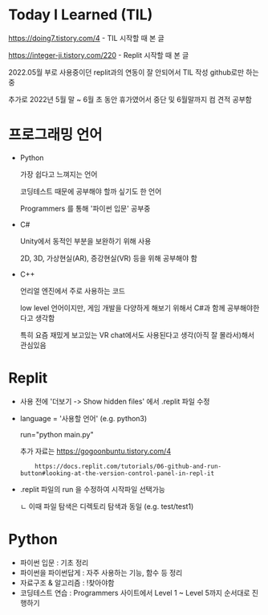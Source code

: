 # Today I Learned (TIL)
https://doing7.tistory.com/4 - TIL 시작할 때 본 글

https://integer-ji.tistory.com/220 - Replit 시작할 때 본 글

2022.05월 부로 사용중이던 replit과의 연동이 잘 안되어서 TIL 작성 github로만 하는중

추가로 2022년 5월 말 ~ 6월 초 동안 휴가였어서 중단 및 6월말까지 컴 견적 공부함

# 프로그래밍 언어
* Python

   가장 쉽다고 느껴지는 언어
   
   코딩테스트 때문에 공부해야 할까 싶기도 한 언어

   Programmers 를 통해 '파이썬 입문' 공부중
   
* C#

   Unity에서 동적인 부분을 보완하기 위해 사용
   
   2D, 3D, 가상현실(AR), 증강현실(VR) 등을 위해 공부해야 함

* C++

  언리얼 엔진에서 주로 사용하는 코드

  low level 언어이지만, 게임 개발을 다양하게 해보기 위해서 C#과 함께 공부해야한다고 생각함

  특히 요즘 재밌게 보고있는 VR chat에서도 사용된다고 생각(아직 잘 몰라서)해서 관심있음

# Replit
   * 사용 전에 '더보기 -> Show hidden files' 에서 .replit 파일 수정
   * language = '사용할 언어' (e.g. python3)
   
     run="python main.py"

     추가 자료는   https://gogoonbuntu.tistory.com/4
   
             https://docs.replit.com/tutorials/06-github-and-run-button#looking-at-the-version-control-panel-in-repl-it

* .replit 파일의 run 을 수정하여 시작파일 선택가능

    ㄴ 이때 파일 탐색은 디렉토리 탐색과 동일 (e.g. test/test1)
    
# Python
   * 파이썬 입문 : 기초 정리
   * 파이썬을 파이썬답게 : 자주 사용하는 기능, 함수 등 정리
   * 자료구조 & 알고리즘 : !찾아야함
   * 코딩테스트 연습 : Programmers 사이트에서 Level 1 ~ Level 5까지 순서대로 진행하기
